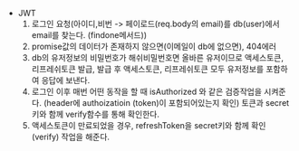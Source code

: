- JWT
  1. 로그인 요청(아이디,비번 -> 페이로드(req.body의 email)를 db(user)에서 email를 찾는다. (findone메서드))
  2. promise값의 데이터가 존재하지 않으면(이메일이 db에 없으면), 404에러
  3. db의 유저정보의 비밀번호가 해쉬비밀번호면 올바른 유저이므로 액세스토큰, 리프레쉬토큰 발급, 발급 후 액세스토큰, 리프레쉬토큰 모두 유저정보를 포함하여 응답에 보낸다.
  4. 로그인 이후 매번 어떤 동작을 할 때 isAuthorized 와 같은 검증작업을 시켜준다. (header에 authoizatioin (token)이 포함되어있는지 확인) 토큰과 secret키와 함께 verify함수를 통해 확인한다.
  5. 액세스토큰이 만료되었을 경우, refreshToken을 secret키와 함께 확인(verify) 작업을 해준다.
